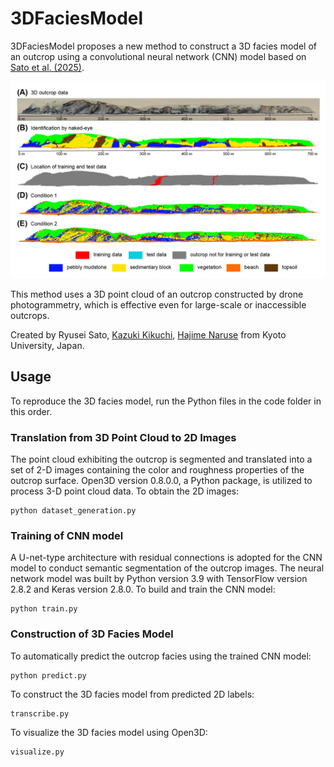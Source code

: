 # 3DFaciesModel

3DFaciesModel proposes a new method to construct a 3D facies model of an outcrop using a convolutional neural network (CNN) model based on <a href="" target="_blank">Sato et al. (2025)</a>.

![](https://github.com/sugar-ryusei/3DFaciesModel/blob/main/figure/facies_models.png)

This method uses a 3D point cloud of an outcrop constructed by drone photogrammetry, which is effective even for large-scale or inaccessible outcrops.

Created by Ryusei Sato, <a href="https://researchmap.jp/k_kikuchi1020" target="_blank">Kazuki Kikuchi</a>, <a href=https://turbidite.secret.jp/>Hajime Naruse</a> from Kyoto University, Japan.


## Usage

To reproduce the 3D facies model, run the Python files in the code folder in this order.

### Translation from 3D Point Cloud to 2D Images
The point cloud exhibiting the outcrop is segmented and translated into a set of 2-D images containing the color and roughness properties of the outcrop surface.
Open3D version 0.8.0.0, a Python package, is utilized to process 3-D point cloud data.
To obtain the 2D images:

    python dataset_generation.py

### Training of CNN model
A U-net-type architecture with residual connections is adopted for the CNN model to conduct semantic segmentation of the outcrop images.
The neural network model was built by Python version 3.9 with TensorFlow version 2.8.2 and Keras version 2.8.0.
To build and train the CNN model:

    python train.py

### Construction of 3D Facies Model
To automatically predict the outcrop facies using the trained CNN model:

    python predict.py

To construct the 3D facies model from predicted 2D labels:

    transcribe.py

To visualize the 3D facies model using Open3D:

    visualize.py
